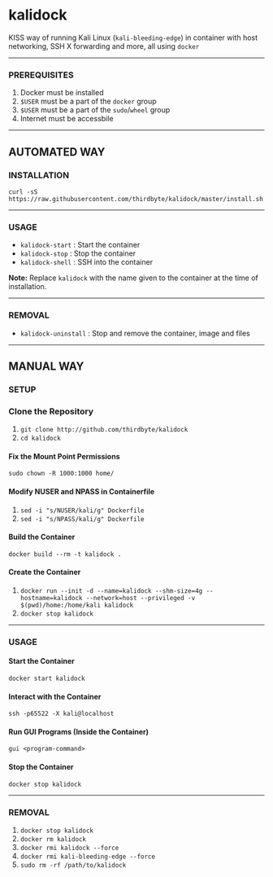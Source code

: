 # kalidock

KISS way of running Kali Linux (`kali-bleeding-edge`) in container with host networking, SSH X forwarding and more, all using `docker`

---

### PREREQUISITES
  1. Docker must be installed
  2. `$USER` must be a part of the `docker` group
  3. `$USER` must be a part of the `sudo`/`wheel` group
  4. Internet must be accessbile

---

## AUTOMATED WAY

### INSTALLATION

`curl -sS https://raw.githubusercontent.com/thirdbyte/kalidock/master/install.sh`

---

### USAGE

- `kalidock-start` : Start the container
- `kalidock-stop` : Stop the container
- `kalidock-shell` : SSH into the container

**Note:** Replace `kalidock` with the name given to the container at the time of installation.

---

### REMOVAL

- `kalidock-uninstall` : Stop and remove the container, image and files

---

## MANUAL WAY

### SETUP

### Clone the Repository
  1. `git clone http://github.com/thirdbyte/kalidock`
  2. `cd kalidock`

#### Fix the Mount Point Permissions
`sudo chown -R 1000:1000 home/`

#### Modify NUSER and NPASS in Containerfile
  1. `sed -i "s/NUSER/kali/g" Dockerfile`
  2. `sed -i "s/NPASS/kali/g" Dockerfile`

#### Build the Container
`docker build --rm -t kalidock .`

#### Create the Container
  1. `docker run --init -d --name=kalidock --shm-size=4g --hostname=kalidock --network=host --privileged -v $(pwd)/home:/home/kali kalidock`
  2. `docker stop kalidock`

---

### USAGE

#### Start the Container
`docker start kalidock`

#### Interact with the Container
`ssh -p65522 -X kali@localhost`

#### Run GUI Programs (Inside the Container)
`gui <program-command>`

#### Stop the Container
`docker stop kalidock`

---

### REMOVAL

  1. `docker stop kalidock`
  2. `docker rm kalidock`
  3. `docker rmi kalidock --force`
  4. `docker rmi kali-bleeding-edge --force`
  5. `sudo rm -rf /path/to/kalidock`

